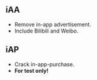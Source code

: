 ## iAA
- Remove in-app advertisement.
- Include Bilibili and Weibo.

## iAP
- Crack in-app-purchase.
- **For test only!**